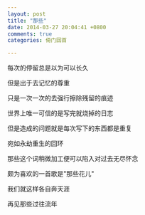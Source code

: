 ```yaml
---
layout: post
title: "那些"
date: 2014-03-27 20:04:41 +0800
comments: true
categories: 倚门回首

---
```

每次的停留总是以为可以长久

但是出于去记忆的尊重
  
只是一次一次的去强行擦除残留的痕迹
  
世界上唯一可信的是写完就烧掉的日志

但是造成的问题就是每次写下的东西都是重复

宛如永劫重生的回环

那些这个词稍微加工便可以陷入对过去无尽怀念

颇为喜欢的一首歌是"那些花儿"

我们就这样各自奔天涯

再见那些过往流年